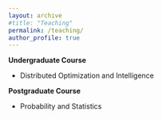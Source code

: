 ```yaml
---
layout: archive
#title: "Teaching"
permalink: /teaching/
author_profile: true
---
```



__Undergraduate Course__
* Distributed Optimization and Intelligence

__Postgraduate Course__
* Probability and Statistics
